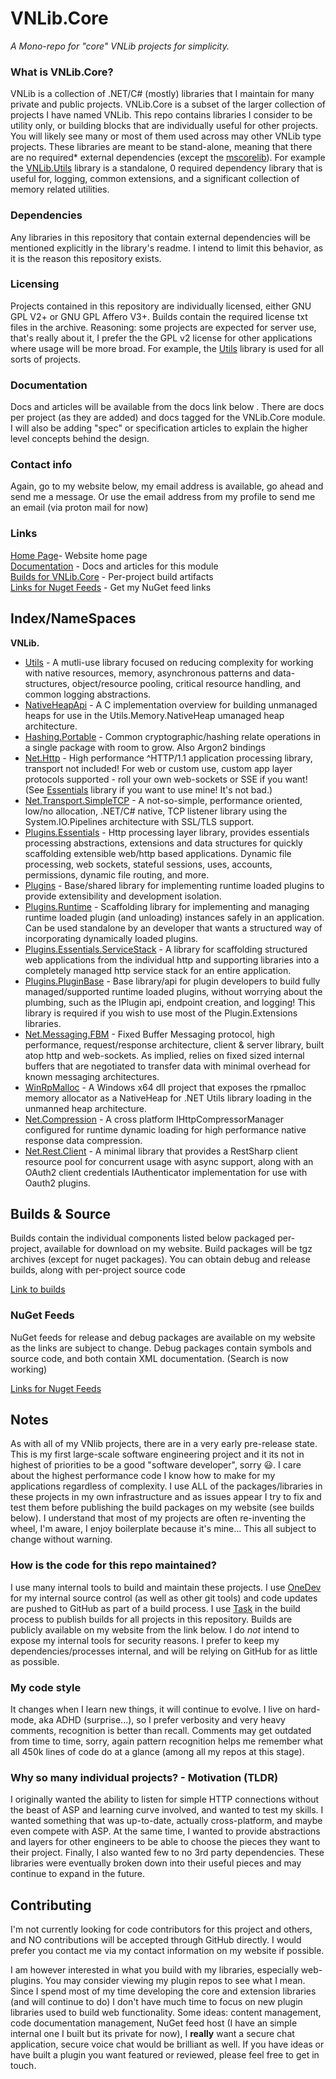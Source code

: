 # VNLib.Core

*A Mono-repo for "core" VNLib projects for simplicity.*

### What is VNLib.Core?
VNLib is a collection of .NET/C# (mostly) libraries that I maintain for many private and public projects. VNLib.Core is a subset of the larger collection of projects I have named VNLib. This repo contains libraries I consider to be utility only, or building blocks that are individually useful for other projects. You will likely see many or most of them used across may other VNLib type projects. These libraries are meant to be stand-alone, meaning that there are no required* external dependencies (except the [mscorelib](https://github.com/dotnet/runtime)). For example the [VNLib.Utils](lib/Utils/#) library is a standalone, 0 required dependency library that is useful for, logging, common extensions, and a significant collection of memory related utilities. 

### Dependencies 
Any libraries in this repository that contain external dependencies will be mentioned explicitly in the library's readme. I intend to limit this behavior, as it is the reason this repository exists.

### Licensing
Projects contained in this repository are individually licensed, either GNU GPL V2+ or GNU GPL Affero V3+. Builds contain the required license txt files in the archive. Reasoning: some projects are expected for server use, that's really about it, I prefer the the GPL v2 license for other applications where usage will be more broad. For example, the [Utils](lib/Utils/#) library is used for all sorts of projects. 

### Documentation
Docs and articles will be available from the docs link below . There are docs per project (as they are added) and docs tagged for the VNLib.Core module. I will also be adding "spec" or specification articles to explain the higher level concepts behind the design. 

### Contact info
Again, go to my website below, my email address is available, go ahead and send me a message. Or use the email address from my profile to send me an email (via proton mail for now)

### Links
[Home Page](https://www.vaughnnugent.com)- Website home page  
[Documentation](https://www.vaughnnugent.com/resources/software/articles?tags=docs,_VNLib.Core) - Docs and articles for this module  
[Builds for VNLib.Core](https://www.vaughnnugent.com/resources/software/modules/VNLib.Core) - Per-project build artifacts  
[Links for Nuget Feeds](https://www.vaughnnugent.com/resources/software/modules) - Get my NuGet feed links  

## Index/NameSpaces
**VNLib.**
- [Utils](lib/Utils/#) - A mutli-use library focused on reducing complexity for working with native resources, memory, asynchronous patterns and data-structures, object/resource pooling, critical resource handling, and common logging abstractions. 
- [NativeHeapApi](lib/NativeHeapApi/#) - A C implementation overview for building unmanaged heaps for use in the Utils.Memory.NativeHeap umanaged heap architecture.
- [Hashing.Portable](lib/Hashing.Portable/#) - Common cryptographic/hashing relate operations in a single package with room to grow. Also Argon2 bindings
- [Net.Http](lib/Net.Http/#) - High performance ^HTTP/1.1 application processing library, transport not included! For web or custom use, custom app layer protocols supported - roll your own web-sockets or SSE if you want! (See [Essentials](lib/Plugins.Essentials/#) library if you want to use mine! It's not bad.)
- [Net.Transport.SimpleTCP](lib/Net.Transport.SimpleTCP/#) - A not-so-simple, performance oriented, low/no allocation, .NET/C# native, TCP listener library using the System.IO.Pipelines architecture with SSL/TLS support.
- [Plugins.Essentials](lib/Plugins.Essentials/#) - Http processing layer library, provides essentials processing abstractions, extensions and data structures for quickly scaffolding extensible web/http based applications. Dynamic file processing, web sockets, stateful sessions, uses, accounts, permissions, dynamic file routing, and more.
- [Plugins](lib/Plugins/#) - Base/shared library for implementing runtime loaded plugins to provide extensibility and development isolation.
- [Plugins.Runtime](lib/Plugins.Runtime/#) - Scaffolding library for implementing and managing runtime loaded plugin (and unloading) instances safely in an application. Can be used standalone by an developer that wants a structured way of incorporating dynamically loaded plugins.
- [Plugins.Essentials.ServiceStack](lib/Plugins.Essentials.ServiceStack/#) - A library for scaffolding structured web applications from the individual http and supporting libraries into a completely managed http service stack for an entire application. 
- [Plugins.PluginBase](lib/Plugins.PluginBase/#) - Base library/api for plugin developers to build fully managed/supported runtime loaded plugins, without worrying about the plumbing, such as the IPlugin api, endpoint creation, and logging! This library is required if you wish to use most of the Plugin.Extensions libraries.
- [Net.Messaging.FBM](lib/Net.Messaging.FBM/#) - Fixed Buffer Messaging protocol, high performance, request/response architecture, client & server library, built atop http and web-sockets. As implied, relies on fixed sized internal buffers that are negotiated to transfer data with minimal overhead for known messaging architectures.
- [WinRpMalloc](lib/WinRpMalloc/#) - A Windows x64 dll project that exposes the rpmalloc memory allocator as a NativeHeap for .NET Utils library loading in the unmanned heap architecture.
- [Net.Compression](lib/Net.Compression/#) - A cross platform IHttpCompressorManager configured for runtime dynamic loading for high performance native response data compression.
- [Net.Rest.Client](lib/Net.Rest.Client/#) - A minimal library that provides a RestSharp client resource pool for concurrent usage with async support, along with an OAuth2 client credentials IAuthenticator implementation for use with Oauth2 plugins.

## Builds & Source
Builds contain the individual components listed below packaged per-project, available for download on my website. Build packages will be tgz archives (except for nuget packages). You can obtain debug and release builds, along with per-project source code 

[Link to builds](https://www.vaughnnugent.com/resources/software/modules/VNLib.Core)

### NuGet Feeds
NuGet feeds for release and debug packages are available on my website as the links are subject to change. Debug packages contain symbols and source code, and both contain XML documentation. (Search is now working)

[Links for Nuget Feeds](https://www.vaughnnugent.com/resources/software/modules)

## Notes
As with all of my VNlib projects, there are in a very early pre-release state. This is my first large-scale software engineering project and it its not in highest of priorities to be a good "software developer", sorry :smiley:. I care about the highest performance code I know how to make for my applications regardless of complexity. I use ALL of the packages/libraries in these projects in my own infrastructure and as issues appear I try to fix and test them before publishing the build packages on my website (see builds below). I understand that most of my projects are often re-inventing the wheel, I'm aware, I enjoy boilerplate because it's mine... This all subject to change without warning. 

### How is the code for this repo maintained?
I use many internal tools to build and maintain these projects. I use [OneDev](https://code.onedev.io/) for my internal source control (as well as other git tools) and code updates are pushed to GitHub as part of a build process. I use [Task](https://taskfile.dev) in the build process to publish builds for all projects in this repository. Builds are publicly available on my website from the link below. I do *not* intend to expose my internal tools for security reasons. I prefer to keep my dependencies/processes internal, and will be relying on GitHub for as little as possible. 

### My code style
It changes when I learn new things, it will continue to evolve. I live on hard-mode, aka ADHD (surprise...), so I prefer verbosity and very heavy comments, recognition is better than recall. Comments may get outdated from time to time, sorry, again pattern recognition helps me remember what all 450k lines of code do at a glance (among all my repos at this stage).

### Why so many individual projects? - Motivation (TLDR)
I originally wanted the ability to listen for simple HTTP connections without the beast of ASP and learning curve involved, and wanted to test my skills. I wanted something that was up-to-date, actually cross-platform, and maybe even compete with ASP. At the same time, I wanted to provide abstractions and layers for other engineers to be able to choose the pieces they want to their project.  Finally, I also wanted few to no 3rd party dependencies. These libraries were eventually broken down into their useful pieces and may continue to expand in the future. 

## Contributing
I'm not currently looking for code contributors for this project and others, and NO contributions will be accepted through GitHub directly. I would prefer you contact me via my contact information on my website if possible. 

I am however interested in what you build with my libraries, especially web-plugins. You may consider viewing my plugin repos to see what I mean. Since I spend most of my time developing the core and extension libraries (and will continue to do) I don't have much time to focus on new plugin libraries used to build web functionality. Some ideas: content management, code documentation management, NuGet feed host (I have an simple internal one I built but its private for now), I **really** want a secure chat application, secure voice chat would be brilliant as well. If you have ideas or have built a plugin you want featured or reviewed, please feel free to get in touch.